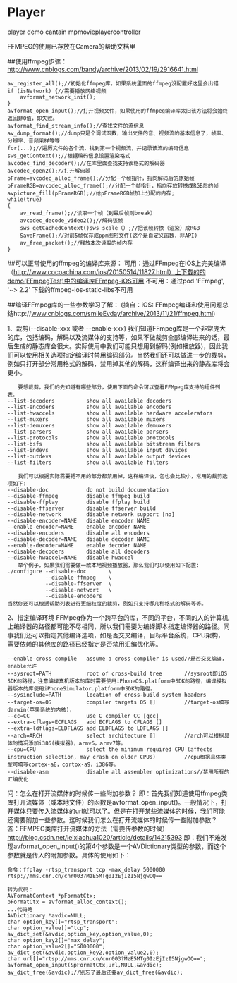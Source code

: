 # Player
player demo cantain mpmovieplayercontroller

FFMPEG的使用已存放在Camera的帮助文档里


##使用ffmpeg步骤：http://www.cnblogs.com/bandy/archive/2013/02/19/2916641.html
```
av_register_all();//初始化ffmpeg库，如果系统里面的ffmpeg没配置好这里会出错
if (isNetwork) {//需要播放网络视频
    avformat_network_init();
}
avformat_open_input();//打开视频文件，如果使用的ffmpeg编译库太旧该方法将会始终返回非0值，即失败。
avformat_find_stream_info();//查找文件的流信息
av_dump_format();//dump只是个调试函数，输出文件的音、视频流的基本信息了，帧率、分辨率、音频采样等等
for(...);//遍历文件的各个流，找到第一个视频流，并记录该流的编码信息
sws_getContext();//根据编码信息设置渲染格式
avcodec_find_decoder();//在库里面查找支持该格式的解码器
avcodec_open2();//打开解码器
pFrame=avcodec_alloc_frame();//分配一个帧指针，指向解码后的原始帧
pFrameRGB=avcodec_alloc_frame();//分配一个帧指针，指向存放转换成RGB后的帧
avpicture_fill(pFrameRGB);//给pFrameRGB帧加上分配的内存;
while(true)
{
    av_read_frame();//读取一个帧（到最后帧则break）
    avcodec_decode_video2();//解码该帧
    sws_getCachedContext()sws_scale（）;//把该帧转换（渲染）成RGB
    SaveFrame();//对前5帧保存成ppm图形文件(这个是自定义函数，非API)
    av_free_packet();//释放本次读取的帧内存
}
```

##可以正常使用的ffmpeg的编译库来源：
可用：通过FFmpeg在iOS上完美编译（http://www.cocoachina.com/ios/20150514/11827.html）上下载的的demo(FFmpegTest)中的编译库FFmpeg-iOS可用
不可用：通过pod 'FFmpeg', '~> 2.2' 下载的ffmpeg-ios-static-libs不可用

##编译FFmpeg库的一些参数学习了解：
(摘自：iOS: FFmpeg编译和使用问题总结http://www.cnblogs.com/smileEvday/archive/2013/11/21/ffmpeg.html)

1、裁剪(--disable-xxx 或者 --enable-xxx)
我们知道FFmpeg库是一个非常庞大的库，包括编码，解码以及流媒体的支持等，如果不做裁剪全部编译进来的话，最后生成的静态库会很大。实际使用中我们可能只想用到解码(例如播放器)，因此我们可以使用相关选项指定编译时禁用编码部分。当然我们还可以做进一步的裁剪，例如只打开部分常用格式的解码，禁用掉其他的解码，这样编译出来的静态库将会更小。
```
　　要想裁剪，我们的先知道有哪些部分，使用下面的命令可以查看FFMpeg库支持的组件列表。
--list-decoders          show all available decoders
--list-encoders          show all available encoders
--list-hwaccels          show all available hardware accelerators
--list-muxers            show all available muxers
--list-demuxers          show all available demuxers
--list-parsers           show all available parsers
--list-protocols         show all available protocols
--list-bsfs              show all available bitstream filters
--list-indevs            show all available input devices
--list-outdevs           show all available output devices
--list-filters           show all available filters

　　我们可以根据实际需要把不用的部分都禁用掉，这样编译快，包也会比较小，常用的裁剪选项如下:
--disable-doc            do not build documentation
--disable-ffmpeg         disable ffmpeg build
--disable-ffplay         disable ffplay build
--disable-ffserver       disable ffserver build
--disable-network        disable network support [no]
--disable-encoder=NAME   disable encoder NAME
--enable-encoder=NAME    enable encoder NAME
--disable-encoders       disable all encoders
--disable-decoder=NAME   disable decoder NAME
--enable-decoder=NAME    enable decoder NAME
--disable-decoders       disable all decoders
--disable-hwaccel=NAME   disable hwaccel
　　举个例子，如果我们需要做一款本地视频播放器，那么我们可以使用如下配置:
./configure --disable-doc       \
            --disable-ffmpeg    \
            --disable-ffserver  \
            --disable-networt   \
            --disable-encoders
当然你还可以根据帮助列表进行更细粒度的裁剪，例如只支持哪几种格式的解码等等。
```

2、指定编译环境
FFMpeg作为一个跨平台的库，不同的平台，不同的人的计算机上编译器的路径都可能不尽相同，所以我们需要为编译脚本指定编译器的路径。同事我们还可以指定其他编译选项，如是否交叉编译，目标平台系统，CPU架构，需要依赖的其他库的路径已经指定是否禁用汇编优化等。
```
--enable-cross-compile   assume a cross-compiler is used//是否交叉编译，enable允许
--sysroot=PATH           root of cross-build tree       //sysroot即iOS SDK的路径，注意编译真机版本的库时需要使用iPhoneOS.platform中SDK的路径，编译模拟器版本的库使用iPhoneSimulator.platform中SDK的路径。
--sysinclude=PATH        location of cross-build system headers
--target-os=OS           compiler targets OS []         //target-os填写darwin(苹果系统的内核)，
--cc=CC                  use C compiler CC [gcc]
--extra-cflags=ECFLAGS   add ECFLAGS to CFLAGS []
--extra-ldflags=ELDFLAGS add ELDFLAGS to LDFLAGS []
--arch=ARCH              select architecture []         //arch可以根据具体的情况添加i386(模拟器)，armv6，armv7等。
--cpu=CPU                select the minimum required CPU (affects
instruction selection, may crash on older CPUs)         //cpu根据具体类型可填写cortex-a8，cortox-a9，i386等。
--disable-asm            disable all assembler optimizations//禁用所有的汇编优化
```



问：怎么在打开流媒体的时候传一些附加参数？
即：首先我们知道使用ffmpeg类库打开流媒体（或本地文件）的函数是avformat_open_input()。一般情况下，打开媒体只要传入流媒体的url就可以了。但是在打开某些流媒体的时候，我们可能还需要附加一些参数。这时候我们怎么在打开流媒体的时候传一些附加参数？
答：FFMPEG类库打开流媒体的方法（需要传参数的时候） http://blog.csdn.net/leixiaohua1020/article/details/14215393
即：我们不难发现avformat_open_input()的第4个参数是一个AVDictionary类型的参数，而这个参数就是传入的附加参数。具体的使用如下：
```
命令：ffplay -rtsp_transport tcp -max_delay 5000000 rtsp://mms.cnr.cn/cnr003?MzE5MTg0IzEjIzI5NjgwOQ== 

转为代码：
AVFormatContext	*pFormatCtx;
pFormatCtx = avformat_alloc_context();
...代码略
AVDictionary *avdic=NULL;
char option_key[]="rtsp_transport";
char option_value[]="tcp";
av_dict_set(&avdic,option_key,option_value,0);
char option_key2[]="max_delay";
char option_value2[]="5000000";
av_dict_set(&avdic,option_key2,option_value2,0);
char url[]="rtsp://mms.cnr.cn/cnr003?MzE5MTg0IzEjIzI5NjgwOQ==";
avformat_open_input(&pFormatCtx,url,NULL,&avdic);
av_dict_free(&avdic);//别忘了最后还要av_dict_free(&avdic);
```


